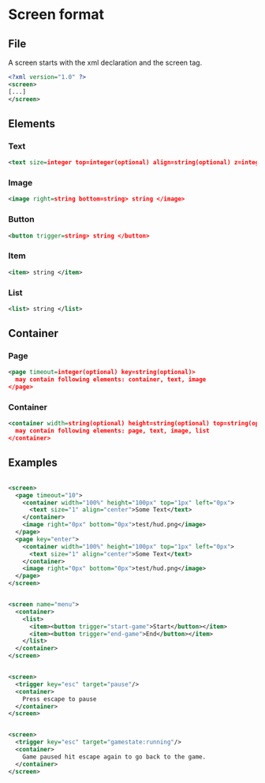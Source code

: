 # Screen format

## File
A screen starts with the xml declaration and the screen tag. 
```xml
<?xml version="1.0" ?>
<screen>
[...]
</screen>
```

## Elements
### Text
```xml
<text size=integer top=integer(optional) align=string(optional) z=integer(optional)> string </text>
```
### Image
```xml
<image right=string bottom=string> string </image>
```
### Button
```xml
<button trigger=string> string </button>
```
### Item
```xml
<item> string </item>
```
### List
```xml
<list> string </list>
```
## Container
### Page
```xml
<page timeout=integer(optional) key=string(optional)>
  may contain following elements: container, text, image
</page>
```
### Container
```xml
<container width=string(optional) height=string(optional) top=string(optional) left=string(optional)>
  may contain following elements: page, text, image, list
</container>
```

## Examples
```xml

<screen>
  <page timeout="10">
    <container width="100%" height="100px" top="1px" left="0px">
      <text size="1" align="center">Some Text</text>
    </container>
    <image right="0px" bottom="0px">test/hud.png</image>
  </page>
  <page key="enter">
    <container width="100%" height="100px" top="1px" left="0px">
      <text size="1" align="center">Some Text</text>
    </container>
    <image right="0px" bottom="0px">test/hud.png</image>
  </page>
</screen>
```

```xml

<screen name="menu">
  <container>
    <list>
      <item><button trigger="start-game">Start</button></item>
      <item><button trigger="end-game">End</button></item>
    </list>
  </container>
</screen>
```

```xml

<screen>
  <trigger key="esc" target="pause"/>
  <container>
    Press escape to pause
  </container>
</screen>
```

```xml

<screen>
  <trigger key="esc" target="gamestate:running"/>
  <container>
    Game paused hit escape again to go back to the game.
  </container>
</screen>
```

